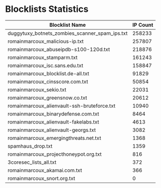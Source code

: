 # Blocklists Statistics
| Blocklist Name | IP Count |
|----|----|
| duggytuxy_botnets_zombies_scanner_spam_ips.txt | 258233 |
| romainmarcoux_malicious-ip.txt | 257807 |
| romainmarcoux_abuseipdb-s100-120d.txt | 218876 |
| romainmarcoux_stamparm.txt | 161243 |
| romainmarcoux_isc.sans.edu.txt | 158847 |
| romainmarcoux_blocklist.de-all.txt | 91829 |
| romainmarcoux_cinsscore.com.txt | 50854 |
| romainmarcoux_sekio.txt | 22031 |
| romainmarcoux_greensnow.co.txt | 20612 |
| romainmarcoux_alienvault-ssh-bruteforce.txt | 10940 |
| romainmarcoux_binarydefense.com.txt | 8464 |
| romainmarcoux_alienvault-fakelabs.txt | 4613 |
| romainmarcoux_alienvault-georgs.txt | 3082 |
| romainmarcoux_emergingthreats.net.txt | 1368 |
| spamhaus_drop.txt | 1359 |
| romainmarcoux_projecthoneypot.org.txt | 816 |
| 3coresec_lists_all.txt | 372 |
| romainmarcoux_akamai.com.txt | 366 |
| romainmarcoux_snort.org.txt | 0 |
